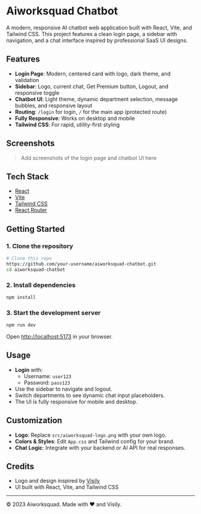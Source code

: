 # Aiworksquad Chatbot

A modern, responsive AI chatbot web application built with React, Vite, and Tailwind CSS. This project features a clean login page, a sidebar with navigation, and a chat interface inspired by professional SaaS UI designs.

## Features
- **Login Page**: Modern, centered card with logo, dark theme, and validation
- **Sidebar**: Logo, current chat, Get Premium button, Logout, and responsive toggle
- **Chatbot UI**: Light theme, dynamic department selection, message bubbles, and responsive layout
- **Routing**: `/login` for login, `/` for the main app (protected route)
- **Fully Responsive**: Works on desktop and mobile
- **Tailwind CSS**: For rapid, utility-first styling

## Screenshots
> Add screenshots of the login page and chatbot UI here

## Tech Stack
- [React](https://react.dev/)
- [Vite](https://vitejs.dev/)
- [Tailwind CSS](https://tailwindcss.com/)
- [React Router](https://reactrouter.com/)

## Getting Started

### 1. Clone the repository
```bash
# Clone this repo
https://github.com/your-username/aiworksquad-chatbot.git
cd aiworksquad-chatbot
```

### 2. Install dependencies
```bash
npm install
```

### 3. Start the development server
```bash
npm run dev
```

Open [http://localhost:5173](http://localhost:5173) in your browser.

## Usage
- **Login** with:
  - Username: `user123`
  - Password: `pass123`
- Use the sidebar to navigate and logout.
- Switch departments to see dynamic chat input placeholders.
- The UI is fully responsive for mobile and desktop.

## Customization
- **Logo**: Replace `src/aiworksquad-logo.png` with your own logo.
- **Colors & Styles**: Edit `App.css` and Tailwind config for your brand.
- **Chat Logic**: Integrate with your backend or AI API for real responses.

## Credits
- Logo and design inspired by [Visily](https://www.visily.ai/)
- UI built with React, Vite, and Tailwind CSS

---

© 2023 Aiworksquad. Made with ❤️ and Visily.
